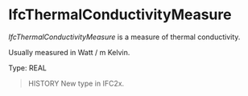 # IfcThermalConductivityMeasure

_IfcThermalConductivityMeasure_ is a measure of thermal conductivity.<!-- end of definition -->

Usually measured in Watt / m Kelvin.

Type: REAL

> HISTORY New type in IFC2x.
